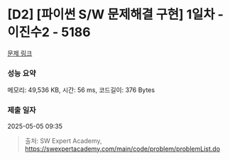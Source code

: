 # [D2] [파이썬 S/W 문제해결 구현] 1일차 - 이진수2 - 5186 

[문제 링크](https://swexpertacademy.com/main/code/problem/problemDetail.do?contestProbId=AWTtj7GqeAgDFAVT) 

### 성능 요약

메모리: 49,536 KB, 시간: 56 ms, 코드길이: 376 Bytes

### 제출 일자

2025-05-05 09:35



> 출처: SW Expert Academy, https://swexpertacademy.com/main/code/problem/problemList.do